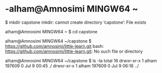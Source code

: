 # -alham@Amnosimi MINGW64 ~
$ mkdir capstone
mkdir: cannot create directory ‘capstone’: File exists

alham@Amnosimi MINGW64 ~
$ cd capstone

alham@Amnosimi MINGW64 ~/capstone
$ https://github.com/amnosimi/little-learn.git
bash: https://github.com/amnosimi/little-learn.git: No such file or directory

alham@Amnosimi MINGW64 ~/capstone
$ ls -la
total 16
drwxr-xr-x 1 alham 197609 0 Jul  9 00:45 ./
drwxr-xr-x 1 alham 197609 0 Jul  9 06:16 ../
